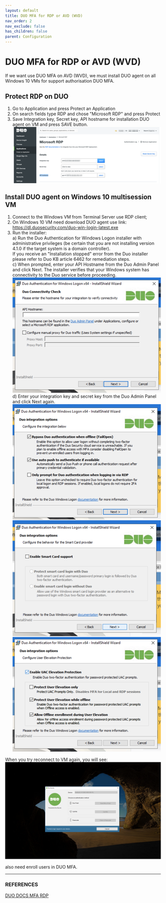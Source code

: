 ```yaml
---
layout: default
title: DUO MFA for RDP or AVD (WVD)
nav_order: 2
nav_exclude: false
has_children: false
parent: Configuration
---
```

# DUO MFA for RDP or AVD (WVD)
If we want use DUO MFA on AVD (WVD), we must install DUO agent on all Windows 10 VMs for support authorisation DUO MFA.   

## Protect RDP on DUO
1. Go to Application and press Protect an Application   
2. On search fields type RDP and chose "Microsoft RDP" and press Protect 
3. Save Integration key, Secret key, API hostname for installation DUO agent on VM and press SAVE button.  
![](images/DUO_MFA_RDP/DUO_RTP_KEY_SETTINGS.png)
## Install DUO agent on Windows 10 multisession VM  
1. Connect to the Windows VM from Terminal Server use RDP client;   
2. On Windows 10 VM need download DUO agent use link: https://dl.duosecurity.com/duo-win-login-latest.exe   
3. Run the installer:  
a) Run the Duo Authentication for Windows Logon installer with administrative privileges (be certain that you are not installing version 4.1.0 if the target system is a domain controller).  
   If you receive an "Installation stopped" error from the Duo installer please refer to Duo KB article 6462 for remediation steps.  
c) When prompted, enter your API Hostname from the Duo Admin Panel and click Next. The installer verifies that your Windows system has connectivity to the Duo service before proceeding.  
![](images/DUO_MFA_RDP/DUO_agent_install_01.png)   
d) Enter your integration key and secret key from the Duo Admin Panel and click Next again.  
 ![](images/DUO_MFA_RDP/DUO_agent_install_02.png)   
 ![](images/DUO_MFA_RDP/DUO_agent_install_03.png)   
 ![](images/DUO_MFA_RDP/DUO_agent_install_04.png)   

When you try reconnect to VM again, you will see:   
![](images/DUO_MFA_RDP/DUO_Windows_Login.png)

also need enroll users in DUO MFA.  

---
### REFERENCES
[DUO DOCS MFA RDP](https://duo.com/docs/rdp)

